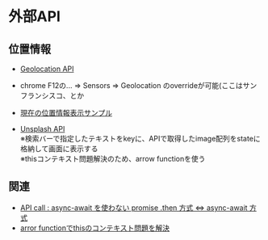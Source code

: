 # 外部API

## 位置情報
- [Geolocation API](https://developer.mozilla.org/ja/docs/Web/API/Geolocation_API)
- chrome F12の... => Sensors => Geolocation のoverrideが可能(ここはサンフランシスコ、とか
- [現在の位置情報表示サンプル](https://github.com/endw0901/react_typescript/tree/main/seasons/src)

- [Unsplash API]() <br>
※検索バーで指定したテキストをkeyに、APIで取得したimage配列をstateに格納して画面に表示する <br>
※thisコンテキスト問題解決のため、arrow functionを使う <br>


## 関連
- [API call : async-await を使わない promise .then 方式 ⇔ async-await 方式](https://github.com/endw0901/javascript/tree/main/lyrics-search)
- [arror functionでthisのコンテキスト問題を解決](https://github.com/endw0901/react_typescript/edit/main/this.md)
